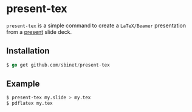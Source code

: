 present-tex
===========

`present-tex` is a simple command to create a `LaTeX/Beamer` presentation from a [present](https:///golang.org/x/tools/cmd/present) slide deck.

## Installation

```go
$ go get github.com/sbinet/present-tex
```

## Example

```sh
$ present-tex my.slide > my.tex
$ pdflatex my.tex
```

